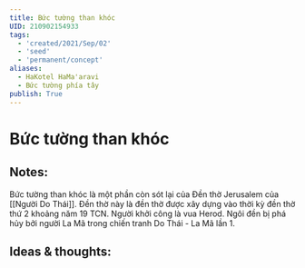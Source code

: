 ```yaml
---
title: Bức tường than khóc
UID: 210902154933
tags:
  - 'created/2021/Sep/02'
  - 'seed'
  - 'permanent/concept'
aliases:
  - HaKotel HaMa'aravi
  - Bức tường phía tây
publish: True
---
```

# Bức tường than khóc

## Notes:
Bức tường than khóc là một phần còn sót lại của Đền thờ Jerusalem của [[Người Do Thái]]. Đền thờ này là đền thờ được xây dựng vào thời kỳ đền thờ thứ 2 khoảng năm 19 TCN. Người khởi công là vua Herod. Ngôi đền bị phá hủy bởi người La Mã trong chiến tranh Do Thái - La Mã lần 1.

## Ideas & thoughts:
